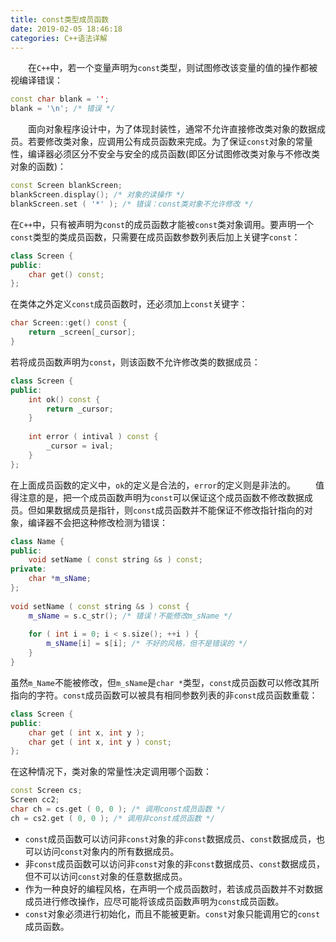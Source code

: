 ```yaml
---
title: const类型成员函数
date: 2019-02-05 18:46:18
categories: C++语法详解
---
```

&emsp;&emsp;在`C++`中，若一个变量声明为`const`类型，则试图修改该变量的值的操作都被视编译错误：

``` cpp
const char blank = '';
blank = '\n'; /* 错误 */
```

&emsp;&emsp;面向对象程序设计中，为了体现封装性，通常不允许直接修改类对象的数据成员。若要修改类对象，应调用公有成员函数来完成。为了保证`const`对象的常量性，编译器必须区分不安全与安全的成员函数(即区分试图修改类对象与不修改类对象的函数)：

``` cpp
const Screen blankScreen;
blankScreen.display(); /* 对象的读操作 */
blankScreen.set ( '*' ); /* 错误：const类对象不允许修改 */
```

在`C++`中，只有被声明为`const`的成员函数才能被`const`类对象调用。要声明一个`const`类型的类成员函数，只需要在成员函数参数列表后加上关键字`const`：

``` cpp
class Screen {
public:
    char get() const;
};
```

在类体之外定义`const`成员函数时，还必须加上`const`关键字：

``` cpp
char Screen::get() const {
    return _screen[_cursor];
}
```

若将成员函数声明为`const`，则该函数不允许修改类的数据成员：

``` cpp
class Screen {
public:
    int ok() const {
        return _cursor;
    }
​
    int error ( intival ) const {
        _cursor = ival;
    }
};
```

在上面成员函数的定义中，`ok`的定义是合法的，`error`的定义则是非法的。
&emsp;&emsp;值得注意的是，把一个成员函数声明为`const`可以保证这个成员函数不修改数据成员。但如果数据成员是指针，则`const`成员函数并不能保证不修改指针指向的对象，编译器不会把这种修改检测为错误：

``` cpp
class Name {
public:
    void setName ( const string &s ) const;
private:
    char *m_sName;
};
​
void setName ( const string &s ) const {
    m_sName = s.c_str(); /* 错误！不能修改m_sName */
​
    for ( int i = 0; i < s.size(); ++i ) {
        m_sName[i] = s[i]; /* 不好的风格，但不是错误的 */
    }
}
```

虽然`m_Name`不能被修改，但`m_sName`是`char *`类型，`const`成员函数可以修改其所指向的字符。`const`成员函数可以被具有相同参数列表的非`const`成员函数重载：

``` cpp
class Screen {
public:
    char get ( int x, int y );
    char get ( int x, int y ) const;
};
```

在这种情况下，类对象的常量性决定调用哪个函数：

``` cpp
const Screen cs;
Screen cc2;
char ch = cs.get ( 0, 0 ); /* 调用const成员函数 */
ch = cs2.get ( 0, 0 ); /* 调用非const成员函数 */
```

- `const`成员函数可以访问非`const`对象的非`const`数据成员、`const`数据成员，也可以访问`const`对象内的所有数据成员。
- 非`const`成员函数可以访问非`const`对象的非`const`数据成员、`const`数据成员，但不可以访问`const`对象的任意数据成员。
- 作为一种良好的编程风格，在声明一个成员函数时，若该成员函数并不对数据成员进行修改操作，应尽可能将该成员函数声明为`const`成员函数。
- `const`对象必须进行初始化，而且不能被更新。`const`对象只能调用它的`const`成员函数。
